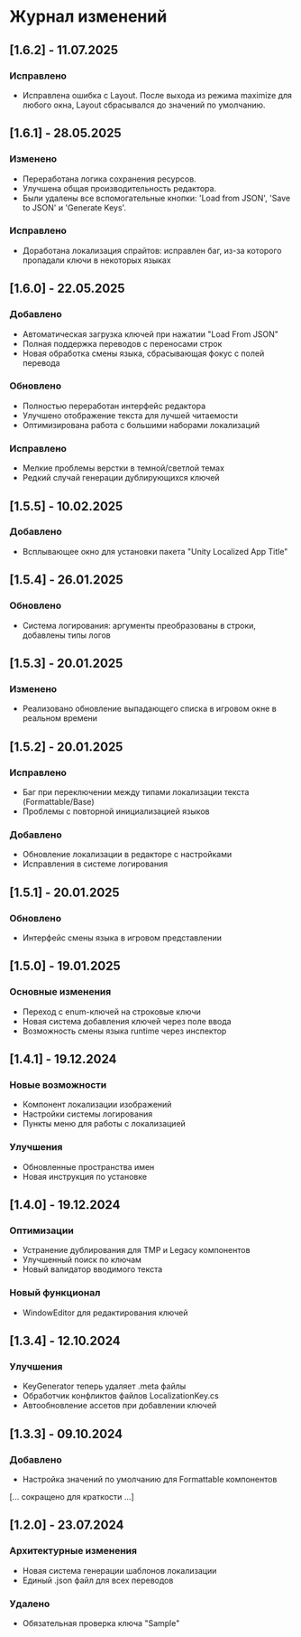 # Журнал изменений

## [1.6.2] - 11.07.2025
### Исправлено
- Исправлена ошибка с Layout. После выхода из режима maximize для любого окна, Layout сбрасывался до значений по умолчанию.

## [1.6.1] - 28.05.2025
### Изменено
- Переработана логика сохранения ресурсов. 
- Улучшена общая производительность редактора.
- Были удалены все вспомогательные кнопки: 'Load from JSON', 'Save to JSON' и 'Generate Keys'.

### Исправлено
- Доработана локализация спрайтов: исправлен баг, из-за которого пропадали ключи в некоторых языках

## [1.6.0] - 22.05.2025
### Добавлено
- Автоматическая загрузка ключей при нажатии "Load From JSON"
- Полная поддержка переводов с переносами строк
- Новая обработка смены языка, сбрасывающая фокус с полей перевода

### Обновлено
- Полностью переработан интерфейс редактора
- Улучшено отображение текста для лучшей читаемости
- Оптимизирована работа с большими наборами локализаций

### Исправлено
- Мелкие проблемы верстки в темной/светлой темах
- Редкий случай генерации дублирующихся ключей

## [1.5.5] - 10.02.2025
### Добавлено
- Всплывающее окно для установки пакета "Unity Localized App Title"

## [1.5.4] - 26.01.2025
### Обновлено
- Система логирования: аргументы преобразованы в строки, добавлены типы логов

## [1.5.3] - 20.01.2025
### Изменено
- Реализовано обновление выпадающего списка в игровом окне в реальном времени

## [1.5.2] - 20.01.2025
### Исправлено
- Баг при переключении между типами локализации текста (Formattable/Base)
- Проблемы с повторной инициализацией языков

### Добавлено
- Обновление локализации в редакторе с настройками
- Исправления в системе логирования

## [1.5.1] - 20.01.2025
### Обновлено
- Интерфейс смены языка в игровом представлении

## [1.5.0] - 19.01.2025
### Основные изменения
- Переход с enum-ключей на строковые ключи
- Новая система добавления ключей через поле ввода
- Возможность смены языка runtime через инспектор

## [1.4.1] - 19.12.2024
### Новые возможности
- Компонент локализации изображений
- Настройки системы логирования
- Пункты меню для работы с локализацией

### Улучшения
- Обновленные пространства имен
- Новая инструкция по установке

## [1.4.0] - 19.12.2024
### Оптимизации
- Устранение дублирования для TMP и Legacy компонентов
- Улучшенный поиск по ключам
- Новый валидатор вводимого текста

### Новый функционал
- WindowEditor для редактирования ключей

## [1.3.4] - 12.10.2024
### Улучшения
- KeyGenerator теперь удаляет .meta файлы
- Обработчик конфликтов файлов LocalizationKey.cs
- Автообновление ассетов при добавлении ключей

## [1.3.3] - 09.10.2024
### Добавлено
- Настройка значений по умолчанию для Formattable компонентов

[... сокращено для краткости ...]

## [1.2.0] - 23.07.2024
### Архитектурные изменения
- Новая система генерации шаблонов локализации
- Единый .json файл для всех переводов

### Удалено
- Обязательная проверка ключа "Sample"